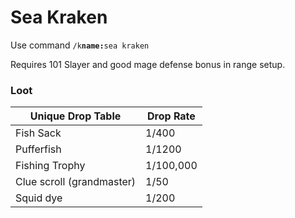 # Sea Kraken

Use command `/k`**`name:`**`sea kraken`

Requires 101 Slayer and good mage defense bonus in range setup.

### Loot

| **Unique Drop Table**     | **Drop Rate** |
| ------------------------- | ------------- |
| Fish Sack                 | 1/400         |
| Pufferfish                | 1/1200        |
| Fishing Trophy            | 1/100,000     |
| Clue scroll (grandmaster) | 1/50          |
| Squid dye                 | 1/200         |
